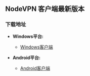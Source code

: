 ## NodeVPN 客户端最新版本
### 下载地址
- **Windows平台:**
  * [Windows客户端](https://raw.githubusercontent.com/newbreedlimited/nodevpn/master/NODEVPN_1.0.18.0.zip)

- **Android平台:**
  * [Android客户端](https://github.com/newbreedlimited/nodevpn/blob/master/nodevpn_3.2.apk?raw=true)



